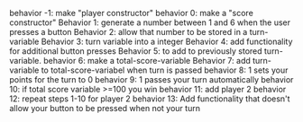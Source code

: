 behavior -1: make "player constructor"
behavior 0: make a "score constructor"
Behavior 1:  generate a number between 1 and 6 when the user  presses a button
Behavior 2:  allow that number to be stored in a turn-variable
Behavior 3: turn variable into a integer
Behavior 4:  add functionality for additional button presses 
Behavior 5: to add to previously stored turn-variable.
behavior 6: make a total-score-variable
Behavior 7: add turn-variable to total-score-variabel when turn is passed
behavior 8: 1 sets your points for the turn to 0
behavior 9: 1 passes your turn automatically
behavior 10: if total score variable >=100 you win
behavior 11: add player 2
behavior 12: repeat steps 1-10 for player 2
behavior 13: Add functionality that doesn't allow your button to be pressed when not your turn